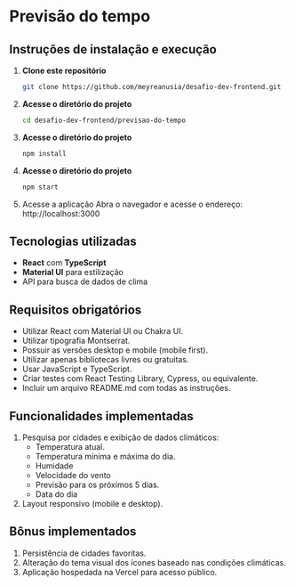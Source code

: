 # Previsão do tempo



## Instruções de instalação e execução

1. **Clone este repositório**
   ```bash
   git clone https://github.com/meyreanusia/desafio-dev-frontend.git

2. **Acesse o diretório do projeto**
   ```bash
   cd desafio-dev-frontend/previsao-do-tempo

3. **Acesse o diretório do projeto**
   ```bash
   npm install


4. **Acesse o diretório do projeto**
   ```bash
   npm start


5. Acesse a aplicação Abra o navegador e acesse o endereço: http://localhost:3000


## Tecnologias utilizadas
- **React** com **TypeScript**
- **Material UI** para estilização
- API para busca de dados de clima

## Requisitos obrigatórios

- Utilizar React com Material UI ou Chakra UI.
- Utilizar tipografia Montserrat.
- Possuir as versões desktop e mobile (mobile first).
- Utilizar apenas bibliotecas livres ou gratuitas.
- Usar JavaScript e TypeScript.
- Criar testes com React Testing Library, Cypress, ou equivalente.
- Incluir um arquivo README.md com todas as instruções.

## Funcionalidades implementadas

1. Pesquisa por cidades e exibição de dados climáticos:
    - Temperatura atual.
    - Temperatura mínima e máxima do dia.
    - Humidade 
    - Velocidade do vento
    - Previsão para os próximos 5 dias.
    - Data do dia    
2. Layout responsivo (mobile e desktop).


## Bônus implementados
1. Persistência de cidades favoritas.
2. Alteração do tema visual dos ícones baseado nas condições climáticas.
3. Aplicação hospedada na Vercel para acesso público.
